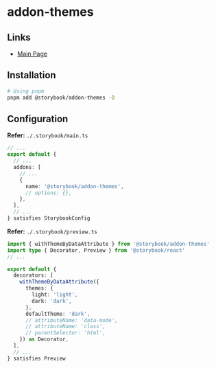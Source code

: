 # addon-themes

## Links

- [Main Page](https://storybook.js.org/addons/@storybook/addon-themes)

## Installation

```sh
# Using pnpm
pnpm add @storybook/addon-themes -D
```

## Configuration

**Refer:** `./.storybook/main.ts`

```ts
// ...
export default {
  // ...
  addons: [
    // ...
    {
      name: '@storybook/addon-themes',
      // options: {},
    },
  ],
  // ...
} satisfies StorybookConfig
```

**Refer:** `./.storybook/preview.ts`

```ts
import { withThemeByDataAttribute } from '@storybook/addon-themes'
import type { Decorator, Preview } from '@storybook/react'
// ...

export default {
  decorators: [
    withThemeByDataAttribute({
      themes: {
        light: 'light',
        dark: 'dark',
      },
      defaultTheme: 'dark',
      // attributeName: 'data-mode',
      // attributeName: 'class',
      // parentSelector: 'html',
    }) as Decorator,
  ],
  // ...
} satisfies Preview
```
